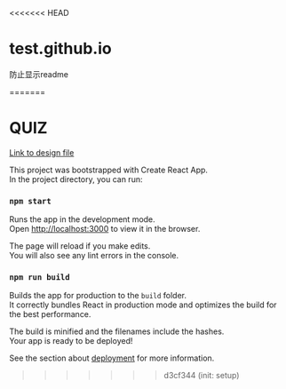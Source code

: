 <<<<<<< HEAD

# test.github.io
防止显示readme

=======

# QUIZ

[Link to design file](https://www.figma.com/file/OyoVI64WPi8hxGXWxIxUL8/Quiz?type=design&node-id=0%3A1&t=xzS0hwRdImTu2dp1-1)

This project was bootstrapped with Create React App.\
In the project directory, you can run:

### `npm start`

Runs the app in the development mode.\
Open [http://localhost:3000](http://localhost:3000) to view it in the browser.

The page will reload if you make edits.\
You will also see any lint errors in the console.

### `npm run build`

Builds the app for production to the `build` folder.\
It correctly bundles React in production mode and optimizes the build for the best performance.

The build is minified and the filenames include the hashes.\
Your app is ready to be deployed!

See the section about [deployment](https://facebook.github.io/create-react-app/docs/deployment) for more information.

> > > > > > > d3cf344 (init: setup)
